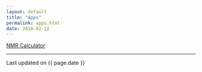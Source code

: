 ```yaml
---
layout: default
title: "Apps"
permalink: apps.html
date: 2018-02-12
---
```


[NMR Calculator](https://github.com/jaeseung16/NMRCalculator.git)

---
Last updated on {{ page.date }}
